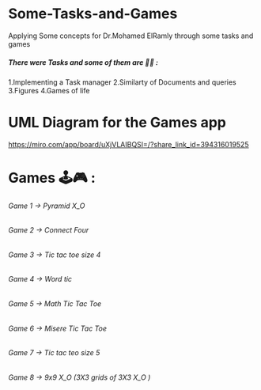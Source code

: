 # Some-Tasks-and-Games
Applying Some concepts for Dr.Mohamed ElRamly through some tasks and games

##### There were Tasks and some of them are 👨‍💻 :

1.Implementing a Task manager
2.Similarty of Documents and queries
3.Figures
4.Games of life 

# UML Diagram for the Games app
https://miro.com/app/board/uXjVLAIBQSI=/?share_link_id=394316019525


# Games 🕹️🎮 :

###### Game 1 -> Pyramid X_O
###### Game 2 -> Connect Four
###### Game 3 -> Tic tac toe size 4
###### Game 4 -> Word tic 
###### Game 5 -> Math Tic Tac Toe
###### Game 6 -> Misere Tic Tac Toe
###### Game 7 -> Tic tac teo size 5
###### Game 8 -> 9x9 X_O (3X3 grids of 3X3 X_O )
